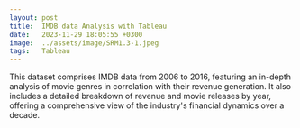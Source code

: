 ```yaml
---
layout: post
title:  IMDB data Analysis with Tableau
date:   2023-11-29 18:05:55 +0300
image:  ../assets/image/SRM1.3-1.jpeg
tags:   Tableau
---
```


This dataset comprises IMDB data from 2006 to 2016, featuring an in-depth analysis of movie genres in correlation with their revenue generation. It also includes a detailed breakdown of revenue and movie releases by year, offering a comprehensive view of the industry's financial dynamics over a decade.

<script type="module" src="https://public.tableau.com/javascripts/api/tableau.embedding.3.latest.min.js"></script>

<tableau-viz id="tableauViz"       
  src='https://public.tableau.com/views/Beitezhu_IMDB_data/Dashboard?:language=en-US&:display_count=n&:origin=viz_share_link'      
  height='850px' width='1300px' toolbar='bottom' hide-tabs>
</tableau-viz>
